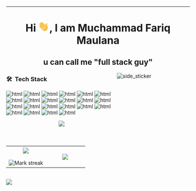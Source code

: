 
<hr>
<h1 align="center">Hi <img src="https://raw.githubusercontent.com/ABSphreak/ABSphreak/master/gifs/Hi.gif" width="30px">, I am Muchammad Fariq Maulana </h1>

<h2 align="center">u can call me "full stack guy"</h2>

<img align="right" width=200px height=200px alt="side_sticker" src="https://media.giphy.com/media/TEnXkcsHrP4YedChhA/giphy.gif" />


### 🛠 &nbsp;Tech Stack
<div>
<img src="https://img.shields.io/badge/GitHub-100000?style=for-the-badge&logo=github&logoColor=white" alt="html"/>
<img src="https://img.shields.io/badge/HTML5-E34F26?style=for-the-badge&logo=html5&logoColor=white" alt="html"/>
<img src="https://img.shields.io/badge/CSS3-1572B6?style=for-the-badge&logo=css3&logoColor=white" alt="html"/>
<img src="https://img.shields.io/badge/JavaScript-323330?style=for-the-badge&logo=javascript&logoColor=F7DF1E" alt="html"/>
<img src="https://img.shields.io/badge/Java-ED8B00?style=for-the-badge&logo=java&logoColor=white" alt="html"/>
<img src="https://img.shields.io/badge/Python-FFD43B?style=for-the-badge&logo=python&logoColor=darkgreen" alt="html"/>
<img src="https://img.shields.io/badge/PHP-777BB4?style=for-the-badge&logo=php&logoColor=white" alt="html"/>
<img src="https://img.shields.io/badge/Bootstrap-563D7C?style=for-the-badge&logo=bootstrap&logoColor=white" alt="html"/>
<img src="https://img.shields.io/badge/Sass-CC6699?style=for-the-badge&logo=sass&logoColor=white" alt="html"/>
<img src="https://img.shields.io/badge/Material--UI-0081CB?style=for-the-badge&logo=material-ui&logoColor=white" alt="html"/>
<img src="https://img.shields.io/badge/-materialize--css-ff69b4?style=for-the-badge&logo=materialize--css&logoColor=white" alt="html"/>
<img src="https://img.shields.io/badge/Vuetify-1867C0?style=for-the-badge&logo=vuetify&logoColor=white" alt="html"/>
<img src="https://img.shields.io/badge/npm-CB3837?style=for-the-badge&logo=npm&logoColor=white" alt="html"/>
<img src="https://img.shields.io/badge/Node.js-339933?style=for-the-badge&logo=nodedotjs&logoColor=white" alt="html"/>
<img src="https://img.shields.io/badge/Express.js-000000?style=for-the-badge&logo=express&logoColor=white" alt="html"/>
<img src="https://img.shields.io/badge/Laravel-FF2D20?style=for-the-badge&logo=laravel&logoColor=white" alt="html"/>
<img src="https://img.shields.io/badge/MySQL-00000F?style=for-the-badge&logo=mysql&logoColor=white" alt="html"/>
<img src="https://img.shields.io/badge/firebase-ffca28?style=for-the-badge&logo=firebase&logoColor=black" alt="html"/>
<img src="https://img.shields.io/badge/json-5E5C5C?style=for-the-badge&logo=json&logoColor=white" alt="html"/>
<img src="https://img.shields.io/badge/Vue.js-35495E?style=for-the-badge&logo=vuedotjs&logoColor=4FC08D" alt="html"/>
<img src="https://img.shields.io/badge/React_Native-20232A?style=for-the-badge&logo=react&logoColor=61DAFB" alt="html"/>
<img src="https://img.shields.io/badge/Postman-FF6C37?style=for-the-badge&logo=Postman&logoColor=white" alt="html"/>
</div>

<p  align="center">
<img src="https://user-images.githubusercontent.com/73097560/115834477-dbab4500-a447-11eb-908a-139a6edaec5c.gif">        
<br>  
<table border="0" align="center">
<tr border="0">
<td width="50%" align="center">
  <img  align="center"  src="https://github-readme-stats.vercel.app/api?username=fariqM&include_all_commits=true&theme=nightowl&show_icons=true&count_private=true&bg_color=45,0E0714,1F0B29,2A0E37,461459,751F92" />
  <br></br>
  <img  title="🔥 Get streak stats for your profile at git.io/streak-stats" alt="Mark streak" src="https://github-readme-streak-stats.herokuapp.com?user=fariqM&theme=midnight-purple&date_format=M%20j%5B%2C%20Y%5D&sideLabels=661CDD&fire=DD641A" />
  
  
</td>
<td width="50%" align="center">
  <img  align="center"  src="https://github-readme-stats.anuraghazra1.vercel.app/api/top-langs/?username=fariqM&bg_color=90,0E0714,1F0B29,2A0E37,461459,751F92&theme=nightowl&langs_count=7"/>
  
  </td>
</tr>
</table>

<br>

<img src="https://user-images.githubusercontent.com/73097560/115834477-dbab4500-a447-11eb-908a-139a6edaec5c.gif">
</p>  
                                                                                    
